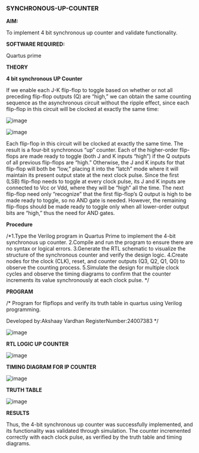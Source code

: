 ### SYNCHRONOUS-UP-COUNTER

**AIM:**

To implement 4 bit synchronous up counter and validate functionality.

**SOFTWARE REQUIRED:**

Quartus prime

**THEORY**

**4 bit synchronous UP Counter**

If we enable each J-K flip-flop to toggle based on whether or not all preceding flip-flop outputs (Q) are “high,” we can obtain the same counting sequence as the asynchronous circuit without the ripple effect, since each flip-flop in this circuit will be clocked at exactly the same time:

![image](https://github.com/naavaneetha/SYNCHRONOUS-UP-COUNTER/assets/154305477/d5db3fa0-e413-404c-b80e-b2f39d82e7e8)


![image](https://github.com/naavaneetha/SYNCHRONOUS-UP-COUNTER/assets/154305477/52cb61eb-d04b-442d-810c-31185a68410b)

Each flip-flop in this circuit will be clocked at exactly the same time.
The result is a four-bit synchronous “up” counter. Each of the higher-order flip-flops are made ready to toggle (both J and K inputs “high”) if the Q outputs of all previous flip-flops are “high.”
Otherwise, the J and K inputs for that flip-flop will both be “low,” placing it into the “latch” mode where it will maintain its present output state at the next clock pulse.
Since the first (LSB) flip-flop needs to toggle at every clock pulse, its J and K inputs are connected to Vcc or Vdd, where they will be “high” all the time.
The next flip-flop need only “recognize” that the first flip-flop’s Q output is high to be made ready to toggle, so no AND gate is needed.
However, the remaining flip-flops should be made ready to toggle only when all lower-order output bits are “high,” thus the need for AND gates.

**Procedure**

/*1.Type the Verilog program in Quartus Prime to implement the 4-bit synchronous up
counter.
2.Compile and run the program to ensure there are no syntax or logical errors.
3.Generate the RTL schematic to visualize the structure of the synchronous counter and
verify the design logic.
4.Create nodes for the clock (CLK), reset, and counter outputs (Q3, Q2, Q1, Q0) to
observe the counting process.
5.Simulate the design for multiple clock cycles and observe the timing diagrams to
confirm that the counter increments its value synchronously at each clock pulse. */

**PROGRAM**

/* Program for flipflops and verify its truth table in quartus using Verilog programming. 

Developed by:Akshaay Vardhan RegisterNumber:24007383
*/

![image](https://github.com/user-attachments/assets/5a634248-3211-4b86-9d36-a06104bbb234)


**RTL LOGIC UP COUNTER**

![image](https://github.com/user-attachments/assets/921aa5b5-f82e-4b51-874e-6a661bc7b640)

**TIMING DIAGRAM FOR IP COUNTER**

![image](https://github.com/user-attachments/assets/9c098cc4-9d4b-4a53-b77b-b94b7d5b4cac)

**TRUTH TABLE**

![image](https://github.com/user-attachments/assets/664a4813-9176-45bf-887e-2b73732edc0e)


**RESULTS**

Thus, the 4-bit synchronous up counter was successfully implemented, and its
functionality was validated through simulation. The counter incremented correctly with
each clock pulse, as verified by the truth table and timing diagrams.
